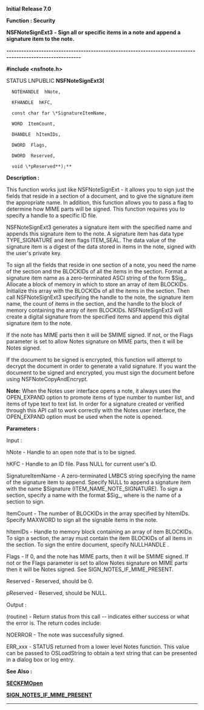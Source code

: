 




<!--
 /\* Font Definitions \*/
 @font-face
 {font-family:Helv;
 panose-1:2 11 6 4 2 2 2 3 2 4;}
@font-face
 {font-family:"Cambria Math";
 panose-1:2 4 5 3 5 4 6 3 2 4;}
 /\* Style Definitions \*/
 p.MsoNormal, li.MsoNormal, div.MsoNormal
 {margin-top:0cm;
 margin-right:0cm;
 margin-bottom:8.0pt;
 margin-left:0cm;
 line-height:107%;
 font-size:11.0pt;
 font-family:"Calibri",sans-serif;}
.MsoChpDefault
 {font-size:11.0pt;}
.MsoPapDefault
 {margin-bottom:8.0pt;
 line-height:107%;}
 /\* Page Definitions \*/
 @page WordSection1
 {size:612.0pt 792.0pt;
 margin:72.0pt 72.0pt 72.0pt 72.0pt;}
div.WordSection1
 {page:WordSection1;}
-->




**Initial Release 7.0**



**Function : Security**



**NSFNoteSignExt3** **- Sign all
or specific items in a note and append a signature item to the note.**


**----------------------------------------------------------------------------------------------------------**



**#include <nsfnote.h>**



STATUS
LNPUBLIC **NSFNoteSignExt3(**  

      NOTEHANDLE  hNote,  

      KFHANDLE  hKFC,  

      const char far \*SignatureItemName,  

      WORD  ItemCount,  

      DHANDLE  hItemIDs,  

      DWORD  Flags,  

      DWORD  Reserved,  

      void \*pReserved**);**



**Description :**



This
function works just like NSFNoteSignExt - it allows you to sign just the fields
that reside in a section of a document, and to give the signature item the
appropriate name.  In addition, this function allows you to pass a flag to
determine how MIME parts will be signed.  This function requires  you to
specify a handle to a specific ID file.  

  

NSFNoteSignExt3 generates a signature item with the specified name and appends
this signature item to the note. A signature item has data type TYPE\_SIGNATURE
and item flags ITEM\_SEAL. The data value of the signature item is a digest of
the data stored in items in the note, signed with the user's private key.  

  

To sign all the fields that reside in one section of a note, you need the name
of the section and the BLOCKIDs of all the items in the section. Format a
signature item name as a zero-terminated ASCI string of the form
$Sig\_<sectionname>.  Allocate a block of memory in which to store an
array of item BLOCKIDs.  Initialize this array with the BLOCKIDs of all the
items in the section.  Then call NSFNoteSignExt3 specifying the handle to the
note, the signature item name, the count of items in the section, and the
handle to the block of memory containing the array of item BLOCKIDs. 
NSFNoteSignExt3 will  create a digital signature from the specified items and
append this digital signature item to the note.


 


 If the note
has MIME parts then it will be SMIME signed.  If not, or the Flags parameter is
set to allow Notes signature on MIME parts, then it will be Notes signed.


 


If the
document to be signed is encrypted, this function will attempt to decrypt the
document in order to generate a valid signature.  If you want the document to
be signed and encrypted, you must sign the document  before using
NSFNoteCopyAndEncrypt.


 


**Note:**  When the
Notes user interface opens a note, it always uses the OPEN\_EXPAND option to
promote items of type number to number list, and items of type text to text
list.  In order for a signature created or verified through this API call to
work correctly with the Notes user interface, the OPEN\_EXPAND option must be
used when the note is opened.


 


 


**Parameters :**



Input :  

hNote  -  Handle to an open note that is to be signed.  

  

hKFC  -  Handle to an ID file.  Pass NULL for current user's ID.  

  

SignatureItemName  -  A zero-terminated LMBCS string specifying the name of the
signature item to append. Specify NULL to append a signature item with the name
$Signature (ITEM\_NAME\_NOTE\_SIGNATURE). To sign a section, specify a name with
the format $Sig\_<sectionname>, where <sectionname> is the name of a
section to sign.  

  

  

ItemCount  -  The number of BLOCKIDs in the array specified by hItemIDs.
Specify MAXWORD to sign all the signable items in the note.  

  

hItemIDs  -  Handle to memory block containing an array of item BLOCKIDs. To
sign a section, the array must contain the item BLOCKIDs of all items in the
section. To sign the entire document, specify NULLHANDLE .  

  

Flags  -   If 0, and the note has MIME parts, then it will be SMIME signed.  If
not or the Flags parameter is set to allow Notes signature on MIME parts then
it will be Notes signed.  See SIGN\_NOTES\_IF\_MIME\_PRESENT.  

  

Reserved  -  Reserved, should be 0.  

  

pReserved  -  Reserved, should be NULL.  

  




Output :  

(routine)  -  Return status from this call -- indicates either success or what
the error is. The return codes include:  

  

NOERROR - The note was successfully signed.  

ERR\_xxx - STATUS returned from a lower level Notes function.  This value can be
passed to OSLoadString to obtain a text string that can be presented in a
dialog box or log entry.  

  

  




 **See Also :**


**[SECKFMOpen](SECKFMOpen.md)**


**[SIGN\_NOTES\_IF\_MIME\_PRESENT](notes:///852584E300582C9D/61FD4E9848264AD28525620B006BA8BD/215011A1D2AE9B9E85256DD50057CD30)**



----------------------------------------------------------------------------------------------------------


 





